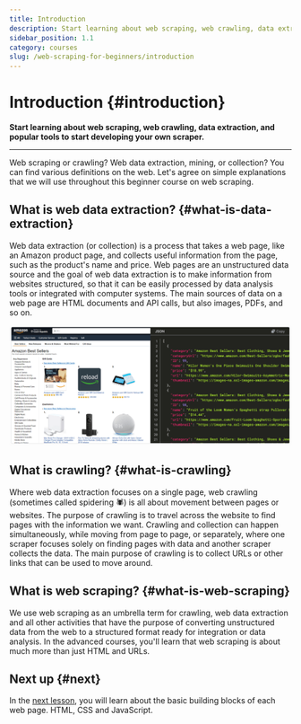 ```yaml
---
title: Introduction
description: Start learning about web scraping, web crawling, data extraction, and popular tools to start developing your own scraper.
sidebar_position: 1.1
category: courses
slug: /web-scraping-for-beginners/introduction
---
```


# Introduction {#introduction}

**Start learning about web scraping, web crawling, data extraction, and popular tools to start developing your own scraper.**

---

Web scraping or crawling? Web data extraction, mining, or collection? You can find various definitions on the web. Let's agree on simple explanations that we will use throughout this beginner course on web scraping.

## What is web data extraction? {#what-is-data-extraction}

Web data extraction (or collection) is a process that takes a web page, like an Amazon product page, and collects useful information from the page, such as the product's name and price. Web pages are an unstructured data source and the goal of web data extraction is to make information from websites structured, so that it can be easily processed by data analysis tools or integrated with computer systems. The main sources of data on a web page are HTML documents and API calls, but also images, PDFs, and so on.

![product data extraction from Amazon](./images/beginners-data-extraction.png)

## What is crawling? {#what-is-crawling}

Where web data extraction focuses on a single page, web crawling (sometimes called spidering 🕷) is all about movement between pages or websites. The purpose of crawling is to travel across the website to find pages with the information we want. Crawling and collection can happen simultaneously, while moving from page to page, or separately, where one scraper focuses solely on finding pages with data and another scraper collects the data. The main purpose of crawling is to collect URLs or other links that can be used to move around.

## What is web scraping? {#what-is-web-scraping}

We use web scraping as an umbrella term for crawling, web data extraction and all other activities that have the purpose of converting unstructured data from the web to a structured format ready for integration or data analysis. In the advanced courses, you'll learn that web scraping is about much more than just HTML and URLs.

## Next up {#next}

In the [next lesson](./data_extraction/index.md), you will learn about the basic building blocks of each web page. HTML, CSS and JavaScript.
